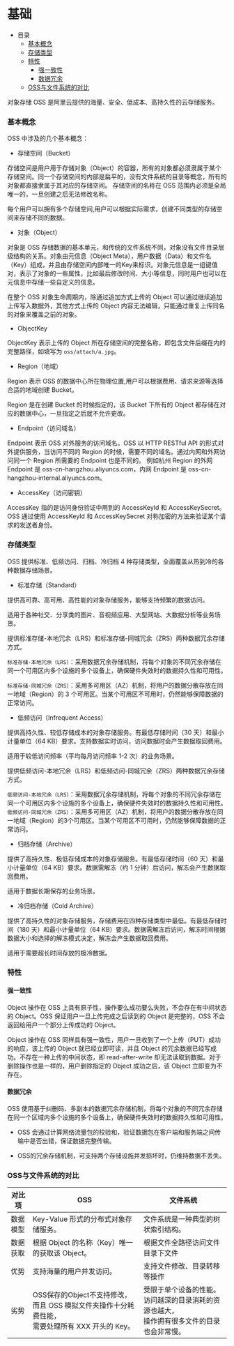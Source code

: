 # 基础

- 目录
    - [基本概念](#基本概念)
    - [存储类型](#存储类型)
    - [特性](#特性)
      - [强一致性](#强一致性)
      - [数据冗余](#数据冗余)
    - [OSS与文件系统的对比](#OSS与文件系统的对比)

对象存储 OSS 是阿里云提供的海量、安全、低成本、高持久性的云存储服务。

### 基本概念

OSS 中涉及的几个基本概念：

- 存储空间（Bucket）

存储空间是用户用于存储对象（Object）的容器，所有的对象都必须隶属于某个存储空间。同一个存储空间的内部是扁平的，没有文件系统的目录等概念，所有的对象都直接隶属于其对应的存储空间。
存储空间的名称在 OSS 范围内必须是全局唯一的，一旦创建之后无法修改名称。

每个用户可以拥有多个存储空间,用户可以根据实际需求，创建不同类型的存储空间来存储不同的数据。

- 对象（Object）

对象是 OSS 存储数据的基本单元，和传统的文件系统不同，对象没有文件目录层级结构的关系。对象由元信息（Object Meta），用户数据（Data）和文件名（Key）组成，并且由存储空间内部唯一的Key来标识。对象元信息是一组键值对，表示了对象的一些属性，比如最后修改时间、大小等信息，同时用户也可以在元信息中存储一些自定义的信息。

在整个 OSS 对象生命周期内，除通过追加方式上传的 Object 可以通过继续追加上传写入数据外，其他方式上传的 Object 内容无法编辑，只能通过重复上传同名的对象来覆盖之前的对象。

- ObjectKey

ObjectKey 表示上传的 Object 所在存储空间的完整名称，即包含文件后缀在内的完整路径，如填写为 `oss/attach/a.jpg`。
  
- Region（地域）

Region 表示 OSS 的数据中心所在物理位置,用户可以根据费用、请求来源等选择合适的地域创建 Bucket。

Region 是在创建 Bucket 的时候指定的，该 Bucket 下所有的 Object 都存储在对应的数据中心，一旦指定之后就不允许更改。

- Endpoint（访问域名）

Endpoint 表示 OSS 对外服务的访问域名。OSS 以 HTTP RESTful API 的形式对外提供服务，当访问不同的 Region 的时候，需要不同的域名。通过内网和外网访问同一个 Region 所需要的 Endpoint 也是不同的。
例如杭州 Region 的外网 Endpoint 是 oss-cn-hangzhou.aliyuncs.com，内网 Endpoint 是 oss-cn-hangzhou-internal.aliyuncs.com。

- AccessKey（访问密钥）

AccessKey 指的是访问身份验证中用到的 AccessKeyId 和 AccessKeySecret。OSS 通过使用 AccessKeyId 和 AccessKeySecret 对称加密的方法来验证某个请求的发送者身份。

### 存储类型

OSS 提供标准、低频访问、归档、冷归档 4 种存储类型，全面覆盖从热到冷的各种数据存储场景。

- 标准存储（Standard）

提供高可靠、高可用、高性能的对象存储服务，能够支持频繁的数据访问。

适用于各种社交、分享类的图片、音视频应用、大型网站、大数据分析等业务场景。

提供标准存储-本地冗余（LRS）和标准存储-同城冗余（ZRS）两种数据冗余存储方式。

`标准存储-本地冗余（LRS）`：采用数据冗余存储机制，将每个对象的不同冗余存储在同一个可用区内多个设施的多个设备上，确保硬件失效时的数据持久性和可用性。

`标准存储-同城冗余（ZRS）`：采用多可用区（AZ）机制，将用户的数据分散存放在同一地域（Region）的 3 个可用区。当某个可用区不可用时，仍然能够保障数据的正常访问。

- 低频访问（Infrequent Access）

提供高持久性、较低存储成本的对象存储服务。有最低存储时间（30 天）和最小计量单位（64 KB）要求。支持数据实时访问，访问数据时会产生数据取回费用。

适用于较低访问频率（平均每月访问频率 1-2 次）的业务场景。

提供低频访问-本地冗余（LRS）和低频访问-同城冗余（ZRS）两种数据冗余存储方式。

`低频访问-本地冗余（LRS）`：采用数据冗余存储机制，将每个对象的不同冗余存储在同一个可用区内多个设施的多个设备上，确保硬件失效时的数据持久性和可用性。
`低频访问-同城冗余（ZRS）`：采用多可用区（AZ）机制，将用户的数据分散存放在同一地域（Region）的3个可用区。当某个可用区不可用时，仍然能够保障数据的正常访问。

- 归档存储（Archive）

提供了高持久性、极低存储成本的对象存储服务。有最低存储时间（60 天）和最小计量单位（64 KB）要求。数据需解冻（约 1 分钟）后访问，解冻会产生数据取回费用。

适用于数据长期保存的业务场景。

- 冷归档存储（Cold Archive）

提供了高持久性的对象存储服务，存储费用在四种存储类型中最低。有最低存储时间（180 天）和最小计量单位（64 KB）要求。数据需解冻后访问，解冻时间根据数据大小和选择的解冻模式决定，解冻会产生数据取回费用。

适用于需要超长时间存放的极冷数据。

### 特性

#### 强一致性

Object 操作在 OSS 上具有原子性，操作要么成功要么失败，不会存在有中间状态的 Object。OSS 保证用户一旦上传完成之后读到的 Object 是完整的，OSS 不会返回给用户一个部分上传成功的 Object。

Object 操作在 OSS 同样具有强一致性，用户一旦收到了一个上传（PUT）成功的响应，该上传的 Object 就已经立即可读，并且 Object 的冗余数据已经写成功。不存在一种上传的中间状态，即 read-after-write 却无法读取到数据。对于删除操作也是一样的，用户删除指定的 Object 成功之后，该 Object 立即变为不存在。

#### 数据冗余

OSS 使用基于纠删码、多副本的数据冗余存储机制，将每个对象的不同冗余存储在同一个区域内多个设施的多个设备上，确保硬件失效时的数据持久性和可用性。

- OSS 会通过计算网络流量包的校验和，验证数据包在客户端和服务端之间传输中是否出错，保证数据完整传输。

- OSS的冗余存储机制，可支持两个存储设施并发损坏时，仍维持数据不丢失。

### OSS与文件系统的对比

 对比项     | OSS                                                                             | 文件系统
 --------- | --------------------------------------------------------------------------------| ----------------------------------------------------------------------
 数据模型    | Key-Value 形式的分布式对象存储服务。                                                 | 文件系统是一种典型的树状索引结构。  
 数据获取    | 根据 Object 的名称（Key）唯一的获取该 Object。                                        | 根据文件全路径访问文件目录下文件
 优势       | 支持海量的用户并发访问。                                                             | 支持文件修改、目录转移等操作
 劣势	   | OSS保存的Object不支持修改，而且 OSS 模拟文件夹操作十分耗费性能，<br>需要处理所有 XXX 开头的 Key。 | 受限于单个设备的性能。访问越深的目录消耗的资源也越大，<br>操作拥有很多文件的目录也会非常慢。